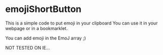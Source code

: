 # emojiShortButton
This is a simple code to put emoji in your clipboard
You can use it in your webpage or in a bookmarklet.

You can add emoji in the EmoJ array ;)

NOT TESTED ON IE...
